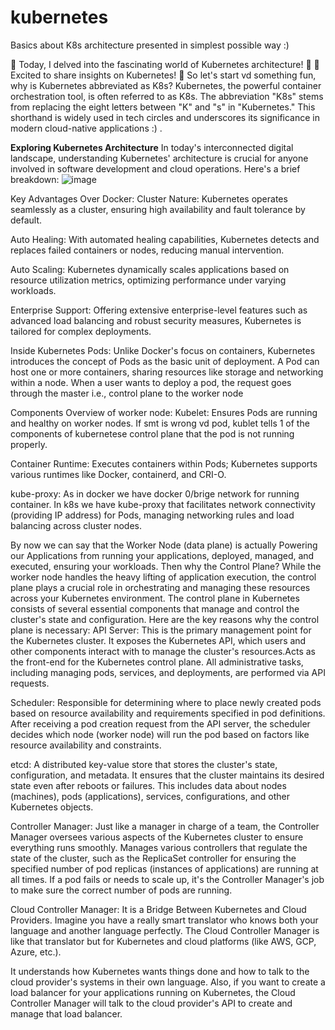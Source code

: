 # kubernetes
Basics about K8s architecture presented in simplest possible way :)

🌟 Today, I delved into the fascinating world of Kubernetes architecture! 🚀
🌟 Excited to share insights on Kubernetes! 🌟
So let's start vd something fun, why is Kubernetes abbreviated as K8s?
Kubernetes, the powerful container orchestration tool, is often referred to as K8s. The abbreviation "K8s" stems from replacing the eight letters between "K" and "s" in "Kubernetes." This shorthand is widely used in tech circles and underscores its significance in modern cloud-native applications :) .

**Exploring Kubernetes Architecture**
In today's interconnected digital landscape, understanding Kubernetes' architecture is crucial for anyone involved in software development and cloud operations. Here's a brief breakdown:
![image](https://github.com/user-attachments/assets/f40ddc0a-f831-43f9-8bee-10c8e1e042d4)

Key Advantages Over Docker:
Cluster Nature: Kubernetes operates seamlessly as a cluster, ensuring high availability and fault tolerance by default.

Auto Healing: With automated healing capabilities, Kubernetes detects and replaces failed containers or nodes, reducing manual intervention.

Auto Scaling: Kubernetes dynamically scales applications based on resource utilization metrics, optimizing performance under varying workloads.

Enterprise Support: Offering extensive enterprise-level features such as advanced load balancing and robust security measures, Kubernetes is tailored for complex deployments.

Inside Kubernetes Pods:
Unlike Docker's focus on containers, Kubernetes introduces the concept of Pods as the basic unit of deployment. A Pod can host one or more containers, sharing resources like storage and networking within a node. When a user wants to deploy a pod, the request goes through the master i.e., control plane to the worker node

Components Overview of worker node:
Kubelet: Ensures Pods are running and healthy on worker nodes. If smt is wrong vd pod, kublet  tells 1 of the components of kubernetese control plane that the pod is not running properly.

Container Runtime: Executes containers within Pods; Kubernetes supports various runtimes like Docker, containerd, and CRI-O.

kube-proxy: As in docker we have docker 0/brige network for running container. In k8s we have kube-proxy that facilitates network connectivity (providing IP address) for Pods, managing networking rules and load balancing across cluster nodes.

By now we can say that the Worker Node (data plane) is actually Powering our Applications from running your applications, deployed, managed, and executed, ensuring your workloads.
Then why the Control Plane?
While the worker node handles the heavy lifting of application execution, the control plane plays a crucial role in orchestrating and managing these resources across your Kubernetes environment.
The control plane in Kubernetes consists of several essential components that manage and control the cluster's state and configuration. Here are the key reasons why the control plane is necessary:
API Server: This is the primary management point for the Kubernetes cluster. It exposes the Kubernetes API, which users and other components interact with to manage the cluster's resources.Acts as the front-end for the Kubernetes control plane. All administrative tasks, including managing pods, services, and deployments, are performed via API requests.

Scheduler: Responsible for determining where to place newly created pods based on resource availability and requirements specified in pod definitions. After receiving a pod creation request from the API server, the scheduler decides which node (worker node) will run the pod based on factors like resource availability and constraints.

etcd: A distributed key-value store that stores the cluster's state, configuration, and metadata. It ensures that the cluster maintains its desired state even after reboots or failures. This includes data about nodes (machines), pods (applications), services, configurations, and other Kubernetes objects.

Controller Manager: Just like a manager in charge of a team, the Controller Manager oversees various aspects of the Kubernetes cluster to ensure everything runs smoothly. Manages various controllers that regulate the state of the cluster, such as the ReplicaSet controller for ensuring the specified number of pod replicas (instances of applications) are running at all times. If a pod fails or needs to scale up, it's the Controller Manager's job to make sure the correct number of pods are running.

Cloud Controller Manager: It is a Bridge Between Kubernetes and Cloud Providers. Imagine you have a really smart translator who knows both your language and another language perfectly. The Cloud Controller Manager is like that translator but for Kubernetes and cloud platforms (like AWS, GCP, Azure, etc.).

It understands how Kubernetes wants things done and how to talk to the cloud provider's systems in their own language. Also, if you want to create a load balancer for your applications running on Kubernetes, the Cloud Controller Manager will talk to the cloud provider's API to create and manage that load balancer.



























